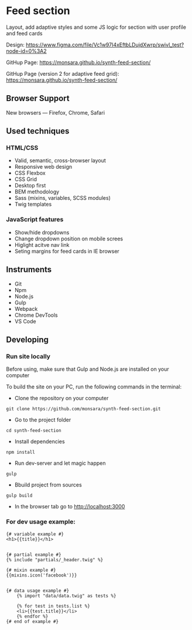 # Feed section

Layout, add adaptive styles and some JS logic for section with user profile and feed cards

Design: https://www.figma.com/file/Vc1w97I4xEftbLDujdXwrp/swivl_test?node-id=0%3A2

GitHup Page: https://monsara.github.io/synth-feed-section/

GitHup Page (version 2 for adaptive feed grid): https://monsara.github.io/synth-feed-section/

## Browser Support

New browsers — Firefox, Chrome, Safari

## Used techniques

### HTML/CSS

-   Valid, semantic, cross-browser layout
-   Responsive web design
-   CSS Flexbox
-   CSS Grid
-   Desktop first
-   BEM methodology
-   Sass (mixins, variables, SCSS modules)
-   Twig templates

### JavaScript features

-   Show/hide dropdowns
-   Change dropdown position on mobile screes
-   Higlight acitve nav link
-   Seting margins for feed cards in IE browser

## Instruments

-   Git
-   Npm
-   Node.js
-   Gulp
-   Webpack
-   Chrome DevTools
-   VS Code

## Developing

### Run site locally

Before using, make sure that Gulp and Node.js are installed on your computer

To build the site on your PC, run the following commands in the terminal:

-   Clone the repository on your computer

```shell
git clone https://github.com/monsara/synth-feed-section.git
```

-   Go to the project folder

```shell
cd synth-feed-section
```

-   Install dependencies

```shell
npm install
```

-   Run dev-server and let magic happen

```shell
gulp
```

-   Bbuild project from sources

```shell
gulp build
```

-   In the browser tab go to [http://localhost:3000](http://localhost:3000)

### For dev usage example:

    {# variable example #}
    <h1>{{title}}</h1>


    {# partial example #}
    {% include "partials/_header.twig" %}

    {# mixin example #}
    {{mixins.icon('facebook')}}


    {# data usage example #}
    	{% import "data/data.twig" as tests %}

    	{% for test in tests.list %}
    	<li>{{test.title}}</li>
    	{% endfor %}
    {# end of example #}
